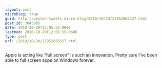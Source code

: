 ```yaml
---
layout: post
microblog: true
guid: http://vmstan-tweets.micro.blog/2010/10/20/27952865527.html
post_id: 3045865
date: 2010-10-20T12:05:55-0600
lastmod: 2010-10-20T12:05:55-0600
type: post
url: /2010/10/20/27952865527.html
---
```

Apple is acting like "full screen" is such an innovation. Pretty sure I've been able to full screen apps on Windows forever.
